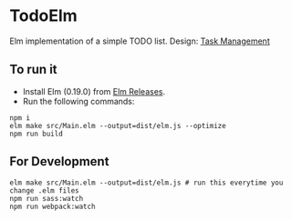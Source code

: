 # TodoElm

Elm implementation of a simple TODO list.
Design: [Task Management](https://dribbble.com/shots/6712828-Task-Management)

## To run it
- Install Elm (0.19.0) from [Elm Releases](https://github.com/elm/compiler/releases).
- Run the following commands:
```
npm i
elm make src/Main.elm --output=dist/elm.js --optimize
npm run build
```

## For Development
```
elm make src/Main.elm --output=dist/elm.js # run this everytime you change .elm files
npm run sass:watch
npm run webpack:watch
```
